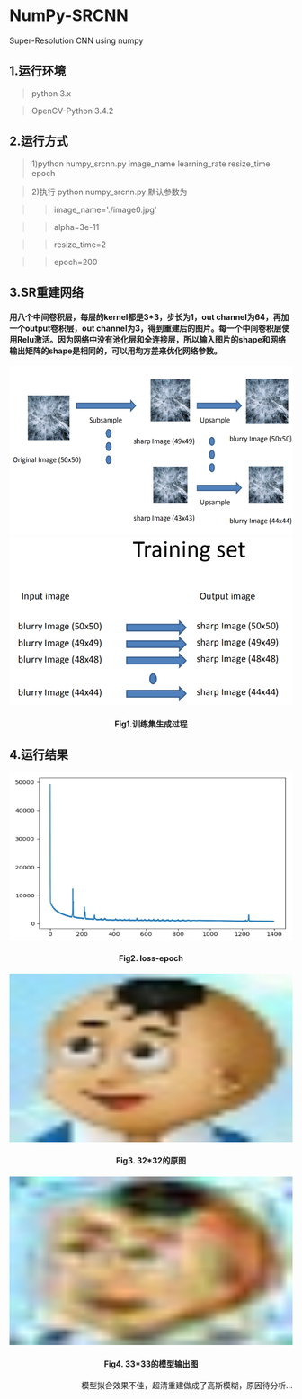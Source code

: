 # NumPy-SRCNN
Super-Resolution CNN using numpy

## 1.运行环境
> python 3.x

> OpenCV-Python 3.4.2

## 2.运行方式
> 1)python numpy_srcnn.py image_name learning_rate resize_time epoch

> 2)执行 python numpy_srcnn.py 默认参数为

>> image_name='./image0.jpg'

>> alpha=3e-11

>> resize_time=2

>> epoch=200

## 3.SR重建网络

#### 用八个中间卷积层，每层的kernel都是3*3，步长为1，out channel为64，再加一个output卷积层，out channel为3，得到重建后的图片。每一个中间卷积层使用Relu激活。因为网络中没有池化层和全连接层，所以输入图片的shape和网络输出矩阵的shape是相同的，可以用均方差来优化网络参数。

<div align=center><img width="600" height="300" src="https://github.com/DQ0408/NumPy-SRCNN/blob/master/imgs/Fig1_1.png"/></div>

<div align=center><img width="600" height="300" src="https://github.com/DQ0408/NumPy-SRCNN/blob/master/imgs/Fig1_2.png"/></div>

#### <div align=center>Fig1.训练集生成过程</div>

## 4.运行结果

<div align=center><img width="600" height="300" src="https://github.com/DQ0408/NumPy-SRCNN/blob/master/imgs/loss1.png"/></div>

#### <div align=center>Fig2. loss-epoch</div>

<div align=center><img width="600" height="300" src="https://github.com/DQ0408/NumPy-SRCNN/blob/master/image0.jpg"/></div>

#### <div align=center>Fig3. 32*32的原图</div>

<div align=center><img width="600" height="300" src="https://github.com/DQ0408/NumPy-SRCNN/blob/master/output_8_conv/image0/33.jpg"/></div>

#### <div align=center>Fig4. 33*33的模型输出图</div>

<div align=right>模型拟合效果不佳，超清重建做成了高斯模糊，原因待分析...</div>

